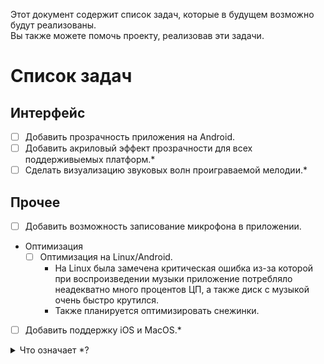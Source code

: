 Этот документ содержит список задач, которые в будущем возможно будут реализованы.<br>
Вы также можете помочь проекту, реализовав эти задачи.
# Список задач
## Интерфейс
- [ ] Добавить прозрачность приложения на Android.
- [ ] Добавить акриловый эффект прозрачности для всех поддерживыемых платформ.*
- [ ] Сделать визуализацию звуковых волн проиграваемой мелодии.*
## Прочее
- [ ] Добавить возможность записование микрофона в приложении.
- Оптимизация
    - [ ] Оптимизация на Linux/Android.
        - На Linux была замечена критическая ошибка из-за которой при воспроизведении музыки приложение потребляло неадекватно много процентов ЦП, а также диск с музыкой очень быстро крутился.
        - Также планируется оптимизировать снежинки.
- [ ] Добавить поддержку iOS и MacOS.*

<details>

<summary>Что означает *?</summary>

Звезда на конце задачи может обозначать эти варианты:
* Реализовать задачу может быть очень сложно.
* Задача не имеет приоритета.

Так что надеется на реализование этих задач не стоит.

</details>